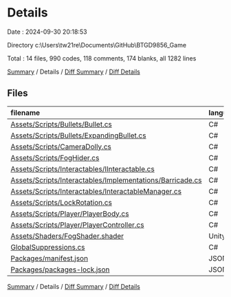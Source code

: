 # Details

Date : 2024-09-30 20:18:53

Directory c:\\Users\\tw21re\\Documents\\GitHub\\BTGD9856_Game

Total : 14 files,  990 codes, 118 comments, 174 blanks, all 1282 lines

[Summary](results.md) / Details / [Diff Summary](diff.md) / [Diff Details](diff-details.md)

## Files
| filename | language | code | comment | blank | total |
| :--- | :--- | ---: | ---: | ---: | ---: |
| [Assets/Scripts/Bullets/Bullet.cs](/Assets/Scripts/Bullets/Bullet.cs) | C# | 47 | 6 | 9 | 62 |
| [Assets/Scripts/Bullets/ExpandingBullet.cs](/Assets/Scripts/Bullets/ExpandingBullet.cs) | C# | 77 | 11 | 23 | 111 |
| [Assets/Scripts/CameraDolly.cs](/Assets/Scripts/CameraDolly.cs) | C# | 13 | 0 | 6 | 19 |
| [Assets/Scripts/FogHider.cs](/Assets/Scripts/FogHider.cs) | C# | 54 | 6 | 13 | 73 |
| [Assets/Scripts/Interactables/IInteractable.cs](/Assets/Scripts/Interactables/IInteractable.cs) | C# | 12 | 19 | 9 | 40 |
| [Assets/Scripts/Interactables/Implementations/Barricade.cs](/Assets/Scripts/Interactables/Implementations/Barricade.cs) | C# | 140 | 32 | 40 | 212 |
| [Assets/Scripts/Interactables/InteractableManager.cs](/Assets/Scripts/Interactables/InteractableManager.cs) | C# | 74 | 1 | 15 | 90 |
| [Assets/Scripts/LockRotation.cs](/Assets/Scripts/LockRotation.cs) | C# | 18 | 0 | 4 | 22 |
| [Assets/Scripts/Player/PlayerBody.cs](/Assets/Scripts/Player/PlayerBody.cs) | C# | 47 | 17 | 22 | 86 |
| [Assets/Scripts/Player/PlayerController.cs](/Assets/Scripts/Player/PlayerController.cs) | C# | 46 | 13 | 20 | 79 |
| [Assets/Shaders/FogShader.shader](/Assets/Shaders/FogShader.shader) | UnityShader | 32 | 8 | 8 | 48 |
| [GlobalSuppressions.cs](/GlobalSuppressions.cs) | C# | 2 | 5 | 3 | 10 |
| [Packages/manifest.json](/Packages/manifest.json) | JSON | 47 | 0 | 1 | 48 |
| [Packages/packages-lock.json](/Packages/packages-lock.json) | JSON | 381 | 0 | 1 | 382 |

[Summary](results.md) / Details / [Diff Summary](diff.md) / [Diff Details](diff-details.md)